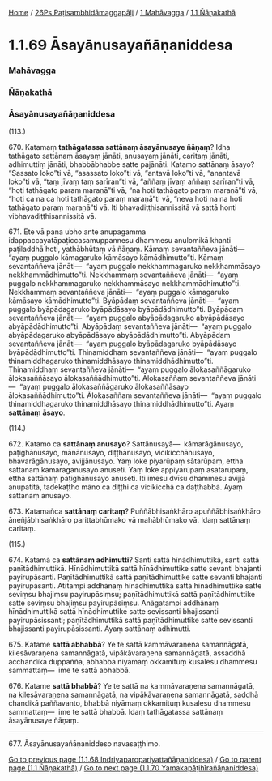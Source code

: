 
[Home](/) / [26Ps Paṭisambhidāmaggapāḷi](../../../26Ps.md) / [1 Mahāvagga](../../1.md) / [1.1 Ñāṇakathā](../1.1.md)

# 1.1.69 Āsayānusayañāṇaniddesa

### Mahāvagga

### Ñāṇakathā

### Āsayānusayañāṇaniddesa

(113.)

670\. Katamaṃ **tathāgatassa sattānaṃ āsayānusaye ñāṇaṃ**? Idha tathāgato sattānaṃ āsayaṃ jānāti, anusayaṃ jānāti, caritaṃ jānāti, adhimuttiṃ jānāti, bhabbābhabbe satte pajānāti. Katamo sattānaṃ āsayo? “Sassato loko”ti vā, “asassato loko”ti vā, “antavā loko”ti vā, “anantavā loko”ti vā, “taṃ jīvaṃ taṃ sarīran”ti vā, “aññaṃ jīvaṃ aññaṃ sarīran”ti vā, “hoti tathāgato paraṃ maraṇā”ti vā, “na hoti tathāgato paraṃ maraṇā”ti vā, “hoti ca na ca hoti tathāgato paraṃ maraṇā”ti vā, “neva hoti na na hoti tathāgato paraṃ maraṇā”ti vā. Iti bhavadiṭṭhisannissitā vā sattā honti vibhavadiṭṭhisannissitā vā.

671\. Ete vā pana ubho ante anupagamma idappaccayatāpaṭiccasamuppannesu dhammesu anulomikā khanti paṭiladdhā hoti, yathābhūtaṃ vā ñāṇaṃ. Kāmaṃ sevantaññeva jānāti—  “ayaṃ puggalo kāmagaruko kāmāsayo kāmādhimutto”ti. Kāmaṃ sevantaññeva jānāti—  “ayaṃ puggalo nekkhammagaruko nekkhammāsayo nekkhammādhimutto”ti. Nekkhammaṃ sevantaññeva jānāti—  “ayaṃ puggalo nekkhammagaruko nekkhammāsayo nekkhammādhimutto”ti. Nekkhammaṃ sevantaññeva jānāti—  “ayaṃ puggalo kāmagaruko kāmāsayo kāmādhimutto”ti. Byāpādaṃ sevantaññeva jānāti—  “ayaṃ puggalo byāpādagaruko byāpādāsayo byāpādādhimutto”ti. Byāpādaṃ sevantaññeva jānāti—  “ayaṃ puggalo abyāpādagaruko abyāpādāsayo abyāpādādhimutto”ti. Abyāpādaṃ sevantaññeva jānāti—  “ayaṃ puggalo abyāpādagaruko abyāpādāsayo abyāpādādhimutto”ti. Abyāpādaṃ sevantaññeva jānāti—  “ayaṃ puggalo byāpādagaruko byāpādāsayo byāpādādhimutto”ti. Thinamiddhaṃ sevantaññeva jānāti—  “ayaṃ puggalo thinamiddhagaruko thinamiddhāsayo thinamiddhādhimutto”ti. Thinamiddhaṃ sevantaññeva jānāti—  “ayaṃ puggalo ālokasaññāgaruko ālokasaññāsayo ālokasaññādhimutto”ti. Ālokasaññaṃ sevantaññeva jānāti—  “ayaṃ puggalo ālokasaññāgaruko ālokasaññāsayo ālokasaññādhimutto”ti. Ālokasaññaṃ sevantaññeva jānāti—  “ayaṃ puggalo thinamiddhagaruko thinamiddhāsayo thinamiddhādhimutto”ti. Ayaṃ **sattānaṃ āsayo**.

(114.)

672\. Katamo ca **sattānaṃ anusayo**? Sattānusayā—  kāmarāgānusayo, paṭighānusayo, mānānusayo, diṭṭhānusayo, vicikicchānusayo, bhavarāgānusayo, avijjānusayo. Yaṃ loke piyarūpaṃ sātarūpaṃ, ettha sattānaṃ kāmarāgānusayo anuseti. Yaṃ loke appiyarūpaṃ asātarūpaṃ, ettha sattānaṃ paṭighānusayo anuseti. Iti imesu dvīsu dhammesu avijjā anupatitā, tadekaṭṭho māno ca diṭṭhi ca vicikicchā ca daṭṭhabbā. Ayaṃ sattānaṃ anusayo.

673\. Katamañca **sattānaṃ caritaṃ**? Puññābhisaṅkhāro apuññābhisaṅkhāro āneñjābhisaṅkhāro parittabhūmako vā mahābhūmako vā. Idaṃ sattānaṃ caritaṃ.

(115.)

674\. Katamā ca **sattānaṃ adhimutti**? Santi sattā hīnādhimuttikā, santi sattā paṇītādhimuttikā. Hīnādhimuttikā sattā hīnādhimuttike satte sevanti bhajanti payirupāsanti. Paṇītādhimuttikā sattā paṇītādhimuttike satte sevanti bhajanti payirupāsanti. Atītampi addhānaṃ hīnādhimuttikā sattā hīnādhimuttike satte seviṃsu bhajiṃsu payirupāsiṃsu; paṇītādhimuttikā sattā paṇītādhimuttike satte seviṃsu bhajiṃsu payirupāsiṃsu. Anāgatampi addhānaṃ hīnādhimuttikā sattā hīnādhimuttike satte sevissanti bhajissanti payirupāsissanti; paṇītādhimuttikā sattā paṇītādhimuttike satte sevissanti bhajissanti payirupāsissanti. Ayaṃ sattānaṃ adhimutti.

675\. Katame **sattā abhabbā**? Ye te sattā kammāvaraṇena samannāgatā, kilesāvaraṇena samannāgatā, vipākāvaraṇena samannāgatā, assaddhā acchandikā duppaññā, abhabbā niyāmaṃ okkamituṃ kusalesu dhammesu sammattaṃ—  ime te sattā abhabbā.

676\. Katame **sattā bhabbā**? Ye te sattā na kammāvaraṇena samannāgatā, na kilesāvaraṇena samannāgatā, na vipākāvaraṇena samannāgatā, saddhā chandikā paññavanto, bhabbā niyāmaṃ okkamituṃ kusalesu dhammesu sammattaṃ—  ime te sattā bhabbā. Idaṃ tathāgatassa sattānaṃ āsayānusaye ñāṇaṃ.

---

677\. Āsayānusayañāṇaniddeso navasaṭṭhimo.



[Go to previous page (1.1.68 Indriyaparopariyattañāṇaniddesa)](1.1.68.md) / [Go to parent page (1.1 Ñāṇakathā)](../1.1.md) / [Go to next page (1.1.70 Yamakapāṭihīrañāṇaniddesa)](1.1.70.md)


